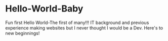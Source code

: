 # Hello-World-Baby
Fun first Hello World-The first of many!!!
IT background and previous experience making websites but I never thought I would be a Dev. Here's to new beginnings! 

